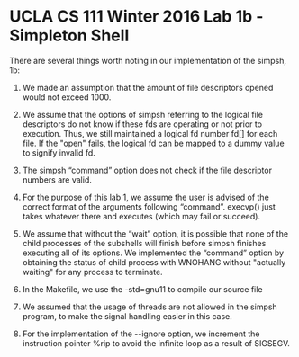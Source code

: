 # UCLA CS 111 Winter 2016 Lab 1b - Simpleton Shell

There are several things worth noting in our implementation of the simpsh, 1b:

1. We made an assumption that the amount of file descriptors opened would not exceed 1000.

2. We assume that the options of simpsh referring to the logical file descriptors 
do not know if these fds are operating or not prior to execution. Thus, we still 
maintained a logical fd number fd[] for each file. If the "open" fails, 
the logical fd can be mapped to a dummy value to signify invalid fd. 

3. The simpsh “command” option does not check if the file descriptor numbers are valid.

4. For the purpose of this lab 1, we assume the user is advised of the correct format of the arguments following “command”. execvp() just takes whatever there and executes 
(which may fail or succeed).

5. We assume that without the “wait” option, it is possible that none of the 
child processes of the subshells will finish before simpsh finishes executing 
all of its options. We implemented the “command” option by obtaining the 
status of child process with WNOHANG without "actually waiting" for any process to terminate.

6. In the Makefile, we use the -std=gnu11 to compile our source file

7. We assumed that the usage of threads are not allowed in the simpsh program, to make the signal handling easier in this case.

8. For the implementation of the --ignore option, we increment the instruction pointer %rip to avoid the infinite loop as a result of SIGSEGV.
